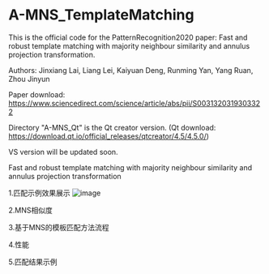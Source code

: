 # A-MNS_TemplateMatching
This is the official code for the PatternRecognition2020 paper: Fast and robust template matching with majority neighbour similarity and annulus projection transformation.

Authors: Jinxiang Lai, Liang Lei, Kaiyuan Deng, Runming Yan, Yang Ruan, Zhou Jinyun

Paper download: https://www.sciencedirect.com/science/article/abs/pii/S0031320319303322

Directory "A-MNS_Qt" is the Qt creator version. (Qt download: https://download.qt.io/official_releases/qtcreator/4.5/4.5.0/)

VS version will be updated soon.

Fast and robust template matching with majority neighbour similarity and annulus projection transformation

1.匹配示例效果展示
![image](https://user-images.githubusercontent.com/32405621/132881375-7262043f-832d-4572-9424-265622602264.png)

2.MNS相似度

3.基于MNS的模板匹配方法流程

4.性能

5.匹配结果示例

                              


